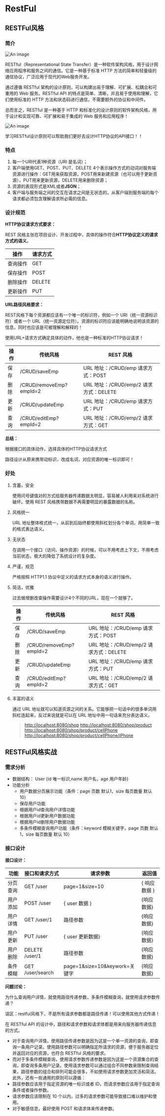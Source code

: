 # RestFul

## RESTFul风格

### 简介

![An image](/img/java/spring/mvc/07.png)

RESTful（Representational State Transfer）是一种软件架构风格，用于设计网络应用程序和服务之间的通信。它是一种基于标准 HTTP 方法的简单和轻量级的通信协议，广泛应用于现代的Web服务开发。

通过遵循 RESTful 架构的设计原则，可以构建出易于理解、可扩展、松耦合和可重用的 Web 服务。RESTful API 的特点是简单、清晰，并且易于使用和理解，它们使用标准的 HTTP 方法和状态码进行通信，不需要额外的协议和中间件。

总而言之，RESTful 是一种基于 HTTP 和标准化的设计原则的软件架构风格，用于设计和实现可靠、可扩展和易于集成的 Web 服务和应用程序！

![An image](/img/java/spring/mvc/08.png)

学习RESTful设计原则可以帮助我们更好去设计HTTP协议的API接口！！

### 特点

1. 每一个URI代表1种资源（URI 是名词）；
2. 客户端使用GET、POST、PUT、DELETE 4个表示操作方式的动词对服务端资源进行操作：GET用来获取资源，POST用来新建资源（也可以用于更新资源），PUT用来更新资源，DELETE用来删除资源；
3. 资源的表现形式是XML或者**JSON**；
4. 客户端与服务端之间的交互在请求之间是无状态的，从客户端到服务端的每个请求都必须包含理解请求所必需的信息。

### 设计规范

**HTTP协议请求方式要求：**

REST 风格主张在项目设计、开发过程中，具体的操作符合**HTTP协议定义的请求方式的语义**。

| 操作     | 请求方式 |
| -------- | -------- |
| 查询操作 | GET      |
| 保存操作 | POST     |
| 删除操作 | DELETE   |
| 更新操作 | PUT      |

**URL路径风格要求：**

REST风格下每个资源都应该有一个唯一的标识符，例如一个 URI（统一资源标识符）或者一个 URL（统一资源定位符）。资源的标识符应该能明确地说明该资源的信息，同时也应该是可被理解和解释的！

使用URL+请求方式确定具体的动作，他也是一种标准的HTTP协议请求！

| 操作 | 传统风格                | REST 风格                                  |
| ---- | ----------------------- | ------------------------------------------ |
| 保存 | /CRUD/saveEmp           | URL 地址：/CRUD/emp&#xA;请求方式：POST     |
| 删除 | /CRUD/removeEmp?empId=2 | URL 地址：/CRUD/emp/2&#xA;请求方式：DELETE |
| 更新 | /CRUD/updateEmp         | URL 地址：/CRUD/emp&#xA;请求方式：PUT      |
| 查询 | /CRUD/editEmp?empId=2   | URL 地址：/CRUD/emp/2&#xA;请求方式：GET    |

**总结：**

根据接口的具体动作，选择具体的HTTP协议请求方式

路径设计从原来携带动标识，改成名词，对应资源的唯一标识即可！

### 好处

1. 含蓄，安全

   使用问号键值对的方式给服务器传递数据太明显，容易被人利用来对系统进行破坏。使用 REST 风格携带数据不再需要明显的暴露数据的名称。

2. 风格统一

   URL 地址整体格式统一，从前到后始终都使用斜杠划分各个单词，用简单一致的格式表达语义。

3. 无状态

   在调用一个接口（访问、操作资源）的时候，可以不用考虑上下文，不用考虑当前状态，极大的降低了系统设计的复杂度。

4. 严谨，规范

   严格按照 HTTP1.1 协议中定义的请求方式本身的语义进行操作。

5. 简洁，优雅

   过去做增删改查操作需要设计4个不同的URL，现在一个就够了。

   | 操作 | 传统风格                | REST 风格                                  |
   | ---- | ----------------------- | ------------------------------------------ |
   | 保存 | /CRUD/saveEmp           | URL 地址：/CRUD/emp&#xA;请求方式：POST     |
   | 删除 | /CRUD/removeEmp?empId=2 | URL 地址：/CRUD/emp/2&#xA;请求方式：DELETE |
   | 更新 | /CRUD/updateEmp         | URL 地址：/CRUD/emp&#xA;请求方式：PUT      |
   | 查询 | /CRUD/editEmp?empId=2   | URL 地址：/CRUD/emp/2&#xA;请求方式：GET    |

6. 丰富的语义

   通过 URL 地址就可以知道资源之间的关系。它能够把一句话中的很多单词用斜杠连起来，反过来说就是可以在 URL 地址中用一句话来充分表达语义。

   > [http://localhost:8080/shop](http://localhost:8080/shop "http://localhost:8080/shop") [http://localhost:8080/shop/product](http://localhost:8080/shop/product "http://localhost:8080/shop/product") [http://localhost:8080/shop/product/cellPhone](http://localhost:8080/shop/product/cellPhone "http://localhost:8080/shop/product/cellPhone") [http://localhost:8080/shop/product/cellPhone/iPhone](http://localhost:8080/shop/product/cellPhone/iPhone "http://localhost:8080/shop/product/cellPhone/iPhone")

## RESTFul风格实战

### 需求分析

- 数据结构： User {id 唯一标识,name 用户名，age 用户年龄}
- 功能分析
  - 用户数据分页展示功能（条件：page 页数 默认1，size 每页数量 默认 10）
  - 保存用户功能
  - 根据用户id查询用户详情功能
  - 根据用户id更新用户数据功能
  - 根据用户id删除用户数据功能
  - 多条件模糊查询用户功能（条件：keyword 模糊关键字，page 页数 默认1，size 每页数量 默认 10）

### 接口设计

**接口设计：**

| 功能     | 接口和请求方式   | 请求参数                        | 返回值       |
| -------- | ---------------- | ------------------------------- | ------------ |
| 分页查询 | GET  /user       | page=1\&size=10                 | { 响应数据 } |
| 用户添加 | POST /user       | { user 数据 }                   | {响应数据}   |
| 用户详情 | GET /user/1      | 路径参数                        | {响应数据}   |
| 用户更新 | PUT /user        | { user 更新数据}                | {响应数据}   |
| 用户删除 | DELETE /user/1   | 路径参数                        | {响应数据}   |
| 条件模糊 | GET /user/search | page=1\&size=10\&keywork=关键字 | {响应数据}   |

**问题讨论：**

为什么查询用户详情，就使用路径传递参数，多条件模糊查询，就使用请求参数传递？

误区：restful风格下，不是所有请求参数都是路径传递！可以使用其他方式传递！

在 RESTful API 的设计中，路径和请求参数和请求体都是用来向服务器传递信息的方式。

- 对于查询用户详情，使用路径传递参数是因为这是一个单一资源的查询，即查询一条用户记录。使用路径参数可以明确指定所请求的资源，便于服务器定位并返回对应的资源，也符合 RESTful 风格的要求。
- 而对于多条件模糊查询，使用请求参数传递参数是因为这是一个资源集合的查询，即查询多条用户记录。使用请求参数可以通过组合不同参数来限制查询结果，路径参数的组合和排列可能会很多，不如使用请求参数更加灵活和简洁。
    此外，还有一些通用的原则可以遵循：
- 路径参数应该用于指定资源的唯一标识或者 ID，而请求参数应该用于指定查询条件或者操作参数。
- 请求参数应该限制在 10 个以内，过多的请求参数可能导致接口难以维护和使用。
- 对于敏感信息，最好使用 POST 和请求体来传递参数。
